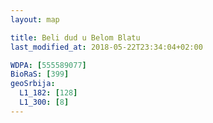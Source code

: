 ```yaml
---
layout: map

title: Beli dud u Belom Blatu
last_modified_at: 2018-05-22T23:34:04+02:00

WDPA: [555589077]
BioRaS: [399]
geoSrbija:
  L1_182: [128]
  L1_300: [8]
---
```

